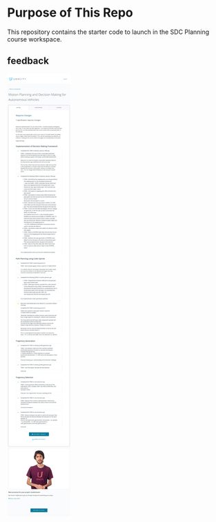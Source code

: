 # Purpose of This Repo

This repository contains the starter code to launch in the SDC Planning course workspace. 


## feedback 
![avatar](feedback.png)